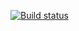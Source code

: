 [![Build status](https://ci.appveyor.com/api/projects/status/xp6eyoyjm0tynii1?svg=true)](https://ci.appveyor.com/project/OlgaGegenava22/selenium2-1)
